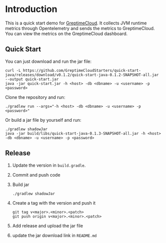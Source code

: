 # Introduction

This is a quick start demo for [GreptimeCloud](https://greptime.cloud/). It collects JVM runtime metrics through Opentelemetry and sends the metrics to GreptimeCloud. You can view the metrics on the GreptimeCloud dashboard.

## Quick Start

You can just download and run the jar file:

```shell
curl -L https://github.com/GreptimeCloudStarters/quick-start-java/releases/download/v0.1.2/quick-start-java-0.1.2-SNAPSHOT-all.jar --output quick-start.jar
java -jar quick-start.jar -h <host> -db <dbname> -u <username> -p <password>
```

Clone the repository and run:

```shell
./gradlew run --args="-h <host> -db <dbname> -u <username> -p <password>"
```

Or build a jar file by yourself and run:

```shell
./gradlew shadowJar
java -jar build/libs/quick-start-java-0.1.3-SNAPSHOT-all.jar -h <host> -db <dbname> -u <username> -p <password>
```

## Release

1. Update the version in `build.gradle`.
2. Commit and push code
3. Build jar

    ```shell
    ./gradlew shadowJar
    ```

4. Create a tag with the version and push it

    ```shell
    git tag v<major>.<minor>.<patch>
    git push origin v<major>.<minor>.<patch>
    ```

5. Add release and upload the jar file
6. update the jar download link in `README.md`
